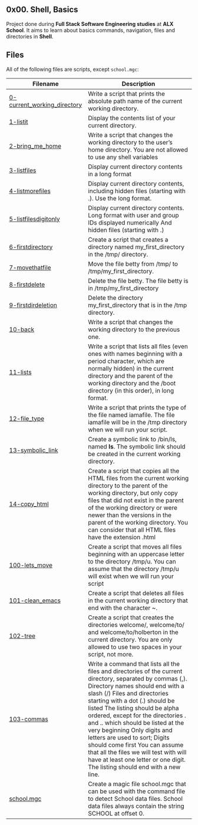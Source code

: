 ## 0x00. Shell, Basics

Project done during **Full Stack Software Engineering studies** at **ALX School**. It aims to learn about basics commands, navigation, files and directories in **Shell**.

## Files
All of the following files are scripts, except `school.mgc`:

| Filename | Description |
| -------- | ----------- |
| [0-current_working_directory](./0-current_working_directory) | Write a script that prints the absolute path name of the current working directory. |
| [1-listit](./1-listit) | Display the contents list of your current directory. |
| [2-bring_me_home](./2-bring_me_home) | Write a script that changes the working directory to the user’s home directory. You are not allowed to use any shell variables |
| [3-listfiles](./3-listfiles) | Display current directory contents in a long format |
| [4-listmorefiles](./4-listmorefiles) | Display current directory contents, including hidden files (starting with .). Use the long format. |
| [5-listfilesdigitonly](./5-listfilesdigitonly) | Display current directory contents. Long format with user and group IDs displayed numerically And hidden files (starting with .) |
| [6-firstdirectory](./6-firstdirectory) | Create a script that creates a directory named my_first_directory in the /tmp/ directory. |
| [7-movethatfile](./7-movethatfile) | Move the file betty from /tmp/ to /tmp/my_first_directory. |
| [8-firstdelete](./8-firstdelete) | Delete the file betty. The file betty is in /tmp/my_first_directory |
| [9-firstdirdeletion](./9-firstdirdeletion) | Delete the directory my_first_directory that is in the /tmp directory. |
| [10-back](./10-back) | Write a script that changes the working directory to the previous one. |
| [11-lists](./11-lists) | Write a script that lists all files (even ones with names beginning with a period character, which are normally hidden) in the current directory and the parent of the working directory and the /boot directory (in this order), in long format. |
| [12-file_type](./12-file_type) | Write a script that prints the type of the file named iamafile. The file iamafile will be in the /tmp directory when we will run your script. |
| [13-symbolic_link](./13-symbolic_link) | Create a symbolic link to /bin/ls, named __ls__. The symbolic link should be created in the current working directory. |
| [14-copy_html](./14-copy_html) | Create a script that copies all the HTML files from the current working directory to the parent of the working directory, but only copy files that did not exist in the parent of the working directory or were newer than the versions in the parent of the working directory. You can consider that all HTML files have the extension .html |
| [100-lets_move](./100-lets_move) | Create a script that moves all files beginning with an uppercase letter to the directory /tmp/u. You can assume that the directory /tmp/u will exist when we will run your script |
| [101-clean_emacs](./101-clean_emacs) | Create a script that deletes all files in the current working directory that end with the character ~. |
| [102-tree](./102-tree) | Create a script that creates the directories welcome/, welcome/to/ and welcome/to/holberton in the current directory. You are only allowed to use two spaces in your script, not more. |
| [103-commas](./103-commas) | Write a command that lists all the files and directories of the current directory, separated by commas (,). Directory names should end with a slash (/) Files and directories starting with a dot (.) should be listed The listing should be alpha ordered, except for the directories . and .. which should be listed at the very beginning Only digits and letters are used to sort; Digits should come first You can assume that all the files we will test with will have at least one letter or one digit. The listing should end with a new line. |
| [school.mgc](./school.mgc) | Create a magic file school.mgc that can be used with the command file to detect School data files. School data files always contain the string SCHOOL at offset 0. |
